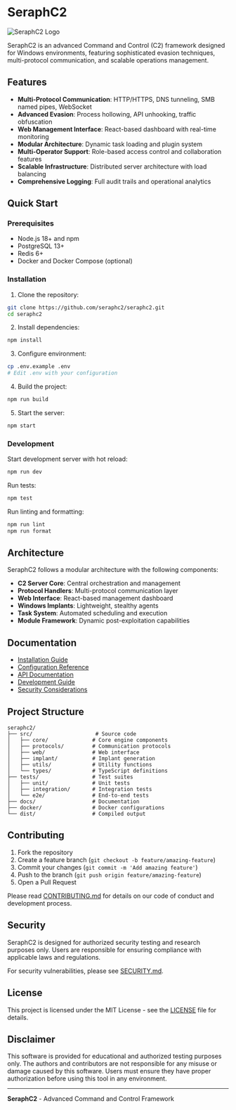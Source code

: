 # SeraphC2

![SeraphC2 Logo](docs/assets/seraphc2-logo.png)

SeraphC2 is an advanced Command and Control (C2) framework designed for Windows environments, featuring sophisticated evasion techniques, multi-protocol communication, and scalable operations management.

## Features

- **Multi-Protocol Communication**: HTTP/HTTPS, DNS tunneling, SMB named pipes, WebSocket
- **Advanced Evasion**: Process hollowing, API unhooking, traffic obfuscation
- **Web Management Interface**: React-based dashboard with real-time monitoring
- **Modular Architecture**: Dynamic task loading and plugin system
- **Multi-Operator Support**: Role-based access control and collaboration features
- **Scalable Infrastructure**: Distributed server architecture with load balancing
- **Comprehensive Logging**: Full audit trails and operational analytics

## Quick Start

### Prerequisites

- Node.js 18+ and npm
- PostgreSQL 13+
- Redis 6+
- Docker and Docker Compose (optional)

### Installation

1. Clone the repository:
```bash
git clone https://github.com/seraphc2/seraphc2.git
cd seraphc2
```

2. Install dependencies:
```bash
npm install
```

3. Configure environment:
```bash
cp .env.example .env
# Edit .env with your configuration
```

4. Build the project:
```bash
npm run build
```

5. Start the server:
```bash
npm start
```

### Development

Start development server with hot reload:
```bash
npm run dev
```

Run tests:
```bash
npm test
```

Run linting and formatting:
```bash
npm run lint
npm run format
```

## Architecture

SeraphC2 follows a modular architecture with the following components:

- **C2 Server Core**: Central orchestration and management
- **Protocol Handlers**: Multi-protocol communication layer
- **Web Interface**: React-based management dashboard
- **Windows Implants**: Lightweight, stealthy agents
- **Task System**: Automated scheduling and execution
- **Module Framework**: Dynamic post-exploitation capabilities

## Documentation

- [Installation Guide](docs/installation.md)
- [Configuration Reference](docs/configuration.md)
- [API Documentation](docs/api.md)
- [Development Guide](docs/development.md)
- [Security Considerations](docs/security.md)

## Project Structure

```
seraphc2/
├── src/                    # Source code
│   ├── core/              # Core engine components
│   ├── protocols/         # Communication protocols
│   ├── web/               # Web interface
│   ├── implant/           # Implant generation
│   ├── utils/             # Utility functions
│   └── types/             # TypeScript definitions
├── tests/                 # Test suites
│   ├── unit/              # Unit tests
│   ├── integration/       # Integration tests
│   └── e2e/               # End-to-end tests
├── docs/                  # Documentation
├── docker/                # Docker configurations
└── dist/                  # Compiled output
```

## Contributing

1. Fork the repository
2. Create a feature branch (`git checkout -b feature/amazing-feature`)
3. Commit your changes (`git commit -m 'Add amazing feature'`)
4. Push to the branch (`git push origin feature/amazing-feature`)
5. Open a Pull Request

Please read [CONTRIBUTING.md](CONTRIBUTING.md) for details on our code of conduct and development process.

## Security

SeraphC2 is designed for authorized security testing and research purposes only. Users are responsible for ensuring compliance with applicable laws and regulations.

For security vulnerabilities, please see [SECURITY.md](SECURITY.md).

## License

This project is licensed under the MIT License - see the [LICENSE](LICENSE) file for details.

## Disclaimer

This software is provided for educational and authorized testing purposes only. The authors and contributors are not responsible for any misuse or damage caused by this software. Users must ensure they have proper authorization before using this tool in any environment.

---

**SeraphC2** - Advanced Command and Control Framework